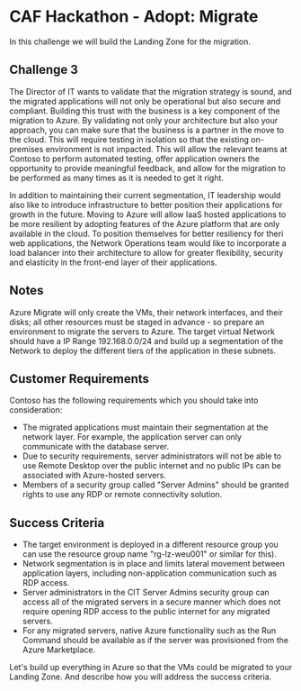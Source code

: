 # CAF Hackathon - Adopt: Migrate

In this challenge we will build the Landing Zone for the migration.

## Challenge 3

The Director of IT wants to validate that the migration strategy is sound, and the migrated applications will not only be operational but also secure and compliant. Building this trust with the business is a key component of the migration to Azure. By validating not only your architecture but also your approach, you can make sure that the business is a partner in the move to the cloud. This will require testing in isolation so that the existing on-premises environment is not impacted. This will allow the relevant teams at Contoso to perform automated testing, offer application owners the opportunity to provide meaningful feedback, and allow for the migration to be performed as many times as it is needed to get it right.

In addition to maintaining their current segmentation, IT leadership would also like to introduce infrastructure to better position their applications for growth in the future. Moving to Azure will allow IaaS hosted applications to be more resilient by adopting features of the Azure platform that are only available in the cloud. To position themselves for better resiliency for theri web applications, the Network Operations team would like to incorporate a load balancer into their architecture to allow for greater flexibility, security and elasticity in the front-end layer of their applications.

## Notes

Azure Migrate will only create the VMs, their network interfaces, and their disks; all other resources must be staged in advance - so prepare an environment to migrate the servers to Azure.
The target virtual Network should have a IP Range 192.168.0.0/24 and build up a segmentation of the Network to deploy the different tiers of the application in these subnets.

## Customer Requirements

Contoso has the following requirements which you should take into consideration:

- The migrated applications must maintain their segmentation at the network layer. For example, the application server can only communicate with the database server.
- Due to security requirements, server administrators will not be able to use Remote Desktop over the public internet and no public IPs can be associated with Azure-hosted servers.
- Members of a security group called "Server Admins" should be granted rights to use any RDP or remote connectivity solution.

## Success Criteria

- The target environment is deployed in a different resource group you can use the resource group name "rg-lz-weu001" or similar for this).
- Network segmentation is in place and limits lateral movement between application layers, including non-application communication such as RDP access.
- Server administrators in the CIT Server Admins security group can access all of the migrated servers in a secure manner which does not require opening RDP access to the public internet for any migrated servers.
- For any migrated servers, native Azure functionality such as the Run Command should be available as if the server was provisioned from the Azure Marketplace.

Let's build up everything in Azure so that the VMs could be migrated to your Landing Zone. And describe how you will address the success criteria.
